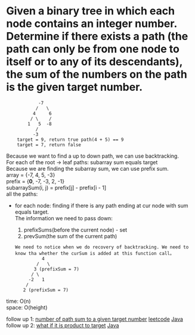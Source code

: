 # Given a binary tree in which each node contains an integer number. Determine if there exists a path (the path can only be from one node to itself or to any of its descendants), the sum of the numbers on the path is the given target number.

                -7
               /   \
              4     6
             / \    /
            1   5  -8
               /
              -3
        target = 9, return true path(4 + 5) == 9
        target = 7, return false
Because we want to find a up to down path, we can use backtracking.<br>
For each of the root -> leaf paths: subarray sum equals target<br>
Because we are finding the subarray sum, we can use prefix sum.<br>
array = {-7, 4, 5, -3}<br>
prefix = {**0**, -7, -3, 2, -1}<br>
subarraySum(i, j) = prefix[j] - prefix[i - 1]<br>
all the paths:<br>
- for each node: finding if there is any path ending at cur node with sum equals target.<br>
The information we need to pass down:<br>
    1. prefixSums(before the current node) - set
    2. prevSum(the sum of the current path)

      We need to notice when we do recovery of backtracking. We need to know tha whether the curSum is added at this function call。
                4
              /   \
             3 (prefixSum = 7)
            / \
           -2   1
          /
         2 (prefixSum = 7)


time: O(n)<br>
space: O(height)

follow up 1: [number of path sum to a given target number](../437_path_sum_3/README.md) [leetcode](https://leetcode.com/problems/path-sum-iii/) [Java](../437_path_sum_3/PathSum.java)
follow up 2: [what if it is product to target](../fun_path_product_to_target/README.md) [Java](../fun_path_product_to_target/ProctToTarget.java)
